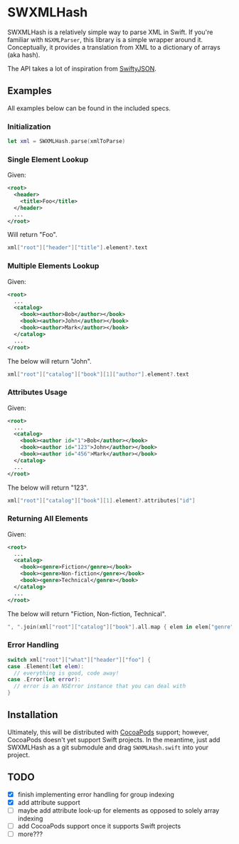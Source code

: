 # SWXMLHash

SWXMLHash is a relatively simple way to parse XML in Swift. If you're familiar with `NSXMLParser`, this library is a simple wrapper around it. Conceptually, it provides a translation from XML to a dictionary of arrays (aka hash).

The API takes a lot of inspiration from [SwiftyJSON](https://github.com/lingoer/SwiftyJSON).

## Examples

All examples below can be found in the included specs.

### Initialization

```swift
let xml = SWXMLHash.parse(xmlToParse)
```

### Single Element Lookup

Given:

```xml
<root>
  <header>
    <title>Foo</title>
  </header>
  ...
</root>
```

Will return "Foo".

```swift
xml["root"]["header"]["title"].element?.text
```

### Multiple Elements Lookup

Given:

```xml
<root>
  ...
  <catalog>
    <book><author>Bob</author></book>
    <book><author>John</author></book>
    <book><author>Mark</author></book>
  </catalog>
  ...
</root>
```

The below will return "John".

```swift
xml["root"]["catalog"]["book"][1]["author"].element?.text
```

### Attributes Usage

Given:

```xml
<root>
  ...
  <catalog>
    <book><author id="1">Bob</author></book>
    <book><author id="123">John</author></book>
    <book><author id="456">Mark</author></book>
  </catalog>
  ...
</root>
```

The below will return "123".

```swift
xml["root"]["catalog"]["book"][1].element?.attributes["id"]
```

### Returning All Elements

Given:

```xml
<root>
  ...
  <catalog>
    <book><genre>Fiction</genre></book>
    <book><genre>Non-fiction</genre></book>
    <book><genre>Technical</genre></book>
  </catalog>
  ...
</root>
```

The below will return "Fiction, Non-fiction, Technical".


```swift
", ".join(xml["root"]["catalog"]["book"].all.map { elem in elem["genre"].element!.text! })
```

### Error Handling

```swift
switch xml["root"]["what"]["header"]["foo"] {
case .Element(let elem):
  // everything is good, code away!
case .Error(let error):
  // error is an NSError instance that you can deal with
}
```

## Installation

Ultimately, this will be distributed with [CocoaPods](http://cocoapods.org/) support; however,  CocoaPods doesn't yet support Swift projects. In the meantime, just add SWXMLHash as a git submodule and drag `SWXMLHash.swift` into your project.

## TODO

* [x] finish implementing error handling for group indexing
* [x] add attribute support
* [ ] maybe add attribute look-up for elements as opposed to solely array indexing
* [ ] add CocoaPods support once it supports Swift projects
* [ ] more???
